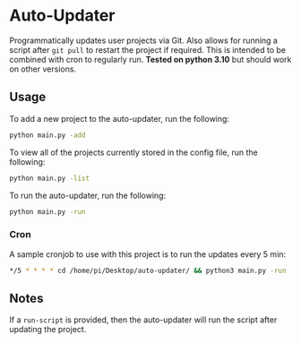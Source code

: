 # Auto-Updater

Programmatically updates user projects via Git. Also allows for running a script after `git pull` to restart the project if required. This is intended to be combined with cron to regularly run. **Tested on python 3.10** but should work on other versions.

## Usage

To add a new project to the auto-updater, run the following:
```bash
python main.py -add
```

To view all of the projects currently stored in the config file, run the following:
```bash
python main.py -list
```

To run the auto-updater, run the following:
```bash
python main.py -run
```

### Cron

A sample cronjob to use with this project is to run the updates every 5 min:
```bash
*/5 * * * * cd /home/pi/Desktop/auto-updater/ && python3 main.py -run
```

## Notes

If a `run-script` is provided, then the auto-updater will run the script after updating the project.
